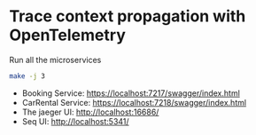 # Trace context propagation with OpenTelemetry

Run all the microservices

```sh
make -j 3
```

* Booking Service: <https://localhost:7217/swagger/index.html>
* CarRental Service: <https://localhost:7218/swagger/index.html>
* The jaeger UI: <http://localhost:16686/>
* Seq UI: <http://localhost:5341/>
